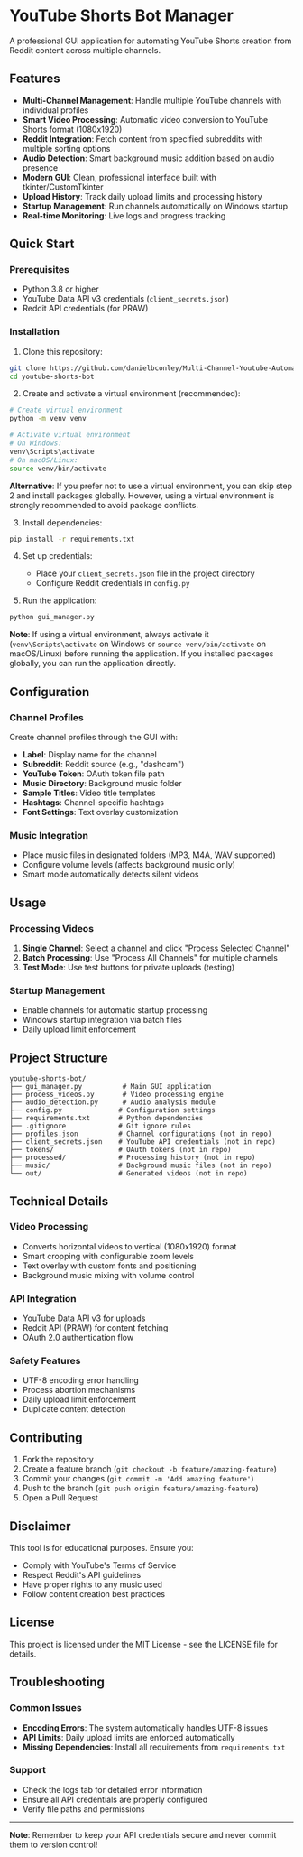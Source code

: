 # YouTube Shorts Bot Manager

A professional GUI application for automating YouTube Shorts creation from Reddit content across multiple channels.

## Features

- **Multi-Channel Management**: Handle multiple YouTube channels with individual profiles
- **Smart Video Processing**: Automatic video conversion to YouTube Shorts format (1080x1920)
- **Reddit Integration**: Fetch content from specified subreddits with multiple sorting options
- **Audio Detection**: Smart background music addition based on audio presence
- **Modern GUI**: Clean, professional interface built with tkinter/CustomTkinter
- **Upload History**: Track daily upload limits and processing history
- **Startup Management**: Run channels automatically on Windows startup
- **Real-time Monitoring**: Live logs and progress tracking

## Quick Start

### Prerequisites

- Python 3.8 or higher
- YouTube Data API v3 credentials (`client_secrets.json`)
- Reddit API credentials (for PRAW)

### Installation

1. Clone this repository:
```bash
git clone https://github.com/danielbconley/Multi-Channel-Youtube-Automation-Bot
cd youtube-shorts-bot
```

2. Create and activate a virtual environment (recommended):
```bash
# Create virtual environment
python -m venv venv

# Activate virtual environment
# On Windows:
venv\Scripts\activate
# On macOS/Linux:
source venv/bin/activate
```

**Alternative**: If you prefer not to use a virtual environment, you can skip step 2 and install packages globally. However, using a virtual environment is strongly recommended to avoid package conflicts.

3. Install dependencies:
```bash
pip install -r requirements.txt
```

4. Set up credentials:
   - Place your `client_secrets.json` file in the project directory
   - Configure Reddit credentials in `config.py`

5. Run the application:
```bash
python gui_manager.py
```

**Note**: If using a virtual environment, always activate it (`venv\Scripts\activate` on Windows or `source venv/bin/activate` on macOS/Linux) before running the application. If you installed packages globally, you can run the application directly.

## Configuration

### Channel Profiles

Create channel profiles through the GUI with:
- **Label**: Display name for the channel
- **Subreddit**: Reddit source (e.g., "dashcam")
- **YouTube Token**: OAuth token file path
- **Music Directory**: Background music folder
- **Sample Titles**: Video title templates
- **Hashtags**: Channel-specific hashtags
- **Font Settings**: Text overlay customization

### Music Integration

- Place music files in designated folders (MP3, M4A, WAV supported)
- Configure volume levels (affects background music only)
- Smart mode automatically detects silent videos

## Usage

### Processing Videos

1. **Single Channel**: Select a channel and click "Process Selected Channel"
2. **Batch Processing**: Use "Process All Channels" for multiple channels
3. **Test Mode**: Use test buttons for private uploads (testing)

### Startup Management

- Enable channels for automatic startup processing
- Windows startup integration via batch files
- Daily upload limit enforcement

## Project Structure

```
youtube-shorts-bot/
├── gui_manager.py          # Main GUI application
├── process_videos.py       # Video processing engine
├── audio_detection.py      # Audio analysis module
├── config.py              # Configuration settings
├── requirements.txt       # Python dependencies
├── .gitignore             # Git ignore rules
├── profiles.json          # Channel configurations (not in repo)
├── client_secrets.json    # YouTube API credentials (not in repo)
├── tokens/                # OAuth tokens (not in repo)
├── processed/             # Processing history (not in repo)
├── music/                 # Background music files (not in repo)
└── out/                   # Generated videos (not in repo)
```

## Technical Details

### Video Processing
- Converts horizontal videos to vertical (1080x1920) format
- Smart cropping with configurable zoom levels
- Text overlay with custom fonts and positioning
- Background music mixing with volume control

### API Integration
- YouTube Data API v3 for uploads
- Reddit API (PRAW) for content fetching
- OAuth 2.0 authentication flow

### Safety Features
- UTF-8 encoding error handling
- Process abortion mechanisms
- Daily upload limit enforcement
- Duplicate content detection

## Contributing

1. Fork the repository
2. Create a feature branch (`git checkout -b feature/amazing-feature`)
3. Commit your changes (`git commit -m 'Add amazing feature'`)
4. Push to the branch (`git push origin feature/amazing-feature`)
5. Open a Pull Request

## Disclaimer

This tool is for educational purposes. Ensure you:
- Comply with YouTube's Terms of Service
- Respect Reddit's API guidelines
- Have proper rights to any music used
- Follow content creation best practices

## License

This project is licensed under the MIT License - see the LICENSE file for details.

## Troubleshooting

### Common Issues
- **Encoding Errors**: The system automatically handles UTF-8 issues
- **API Limits**: Daily upload limits are enforced automatically
- **Missing Dependencies**: Install all requirements from `requirements.txt`

### Support
- Check the logs tab for detailed error information
- Ensure all API credentials are properly configured
- Verify file paths and permissions

---

**Note**: Remember to keep your API credentials secure and never commit them to version control!


